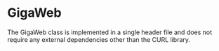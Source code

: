 # GigaWeb
The GigaWeb class is implemented in a single header file and does not require any external dependencies other than the CURL library.
